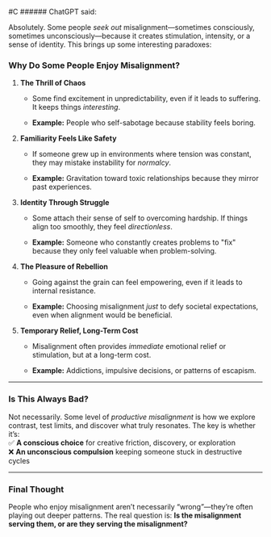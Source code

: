  #C ###### ChatGPT said:

Absolutely. Some people _seek out_ misalignment—sometimes consciously, sometimes unconsciously—because it creates stimulation, intensity, or a sense of identity. This brings up some interesting paradoxes:

### **Why Do Some People Enjoy Misalignment?**

1. **The Thrill of Chaos**
    
    - Some find excitement in unpredictability, even if it leads to suffering. It keeps things _interesting_.
        
    - **Example:** People who self-sabotage because stability feels boring.
        
2. **Familiarity Feels Like Safety**
    
    - If someone grew up in environments where tension was constant, they may mistake instability for _normalcy_.
        
    - **Example:** Gravitation toward toxic relationships because they mirror past experiences.
        
3. **Identity Through Struggle**
    
    - Some attach their sense of self to overcoming hardship. If things align too smoothly, they feel _directionless_.
        
    - **Example:** Someone who constantly creates problems to "fix" because they only feel valuable when problem-solving.
        
4. **The Pleasure of Rebellion**
    
    - Going against the grain can feel empowering, even if it leads to internal resistance.
        
    - **Example:** Choosing misalignment _just_ to defy societal expectations, even when alignment would be beneficial.
        
5. **Temporary Relief, Long-Term Cost**
    
    - Misalignment often provides _immediate_ emotional relief or stimulation, but at a long-term cost.
        
    - **Example:** Addictions, impulsive decisions, or patterns of escapism.
        

---

### **Is This Always Bad?**

Not necessarily. Some level of _productive misalignment_ is how we explore contrast, test limits, and discover what truly resonates. The key is whether it’s:  
✅ **A conscious choice** for creative friction, discovery, or exploration  
❌ **An unconscious compulsion** keeping someone stuck in destructive cycles

---

### **Final Thought**

People who enjoy misalignment aren’t necessarily “wrong”—they’re often playing out deeper patterns. The real question is: **Is the misalignment serving them, or are they serving the misalignment?**